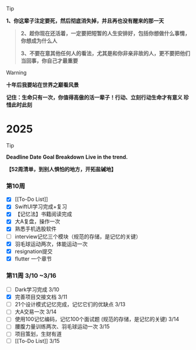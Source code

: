 
>[!tip]
**1、你这辈子注定要死，然后彻底消失掉，并且再也没有醒来的那一天**
>
>**2、趁你现在还活着，一定要把短暂的人生安排好，包括你想做什么事情，你想成为什么人**
>
>**3、不要在意其他任何人的看法，尤其是和你非亲非故的人，更不要把他们当回事，你自己才最重要**

>[!warning]
>**十年后我要站在世界之巅看风景**
>
>**记住：生命只有一次，你值得高傲的活一辈子！行动、立刻行动生命才有意义 珍惜此时此刻**

# 2025 
>[!tip]
>**Deadline Date**
>**Goal Breakdown**
>**Live in the trend.**

**【52周清单，到别人惧怕的地方，开拓盐碱地】**
### 第10周
- [x] [[To-Do List]]
- [x] SwiftUI学习完成+复习
- [x] 【记忆法】书籍阅读完成
- [x] 大A复盘，操作一次
- [x] 熟悉手机选股软件
- [ ] interview记忆三个模块（规范的存储，是记忆的关键）
- [x] 羽毛球运动两次，体能运动一次
- [x] resignation提交
- [x] flutter 一个章节

### 第11周 3/10 ~3/16
- [ ] Dark学习完成 3/10 
- [x] 完善项目交接文档  3/11
- [ ] 21个设计模式记忆完成，记忆它们的优缺点 3/13
- [ ] 大A交易一次 3/14
- [ ] 使用100记忆编码，记忆100个面试题 (规范的存储，是记忆的关键) 3/14
- [ ] 腰腹力量训练两次、羽毛球运动一次 3/15
- [ ] 项目策划，生财有道
- [ ] [[To-Do List]] 3/15